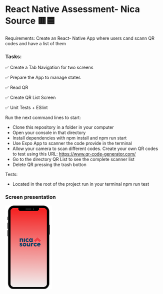 <h1> React Native Assessment- Nica Source 🟥🟦 </h1>

Requirements: Create an React- Native App where users cand scann QR codes and have a list of them

<h3>Tasks:</h3>
<p>✅ Create a Tab Navigation for two screens</p>
<p>✅ Prepare the App to manage states</p>
<p>✅ Read QR </p>
<p>✅ Create QR List Screen</p>
<p>✅ Unit Tests + ESlint</p>

Run the next command lines to start:
- Clone this repository in a folder in your computer
- Open your console in that directory
- Install dependencies with npm install and npm run start
- Use Expo App to scanner the code provide in the terminal
- Allow your camera to scan different codes. Create your own QR codes to test using this URL: https://www.qr-code-generator.com/
- Go to the directory QR List to see the complete scanner list
- Delete QR pressing the trash botton 

Tests:
- Located in the root of the project run in your terminal npm run test


<h3>Screen presentation</h3>
<img width="150" src='screenshot/start.png'/>







